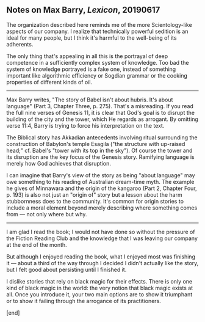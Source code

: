 ## Notes on Max Barry, *Lexicon*, 20190617                                      
  
The organization described here reminds me of the more Scientology-like aspects of our company. I realize that technically powerful sedition is an ideal for many people, but I think it's harmful to the well-being of its adherents.
 
The only thing that's appealing in all this is the portrayal of deep competence in a sufficiently complex system of knowledge. Too bad the system of knowledge portrayed is a fake one, instead of something important like algorithmic efficiency or Sogdian grammar or the cooking properties of different kinds of oil.
 
---
 
Max Barry writes, "The story of Babel isn't about hubris. It's about language" (Part 3, Chapter Three, p. 275). That's a misreading. If you read the full nine verses of Genesis 11, it is clear that God's goal is to disrupt the building of the city and the tower, which He regards as arrogant. By omitting verse 11:4, Barry is trying to force his interpretation on the text.
 
The Biblical story has Akkadian antecedents involving ritual surrounding the construction of Babylon's temple Esagila ("the structure with up-raised head;" cf. Babel's "tower with its top in the sky"). Of course the tower and its disruption are the key focus of the Genesis story. Ramifying language is merely how God achieves that disruption.
 
I can imagine that Barry's view of the story as being "about language" may owe something to his reading of Australian dream-time myth. The example he gives of Minnawara and the origin of the kangaroo (Part 2, Chapter Four, p. 193) is also not just an "origin of" story but a lesson about the harm stubbornness does to the community. It's common for origin stories to include a moral element beyond merely describing where something comes from — not only where but why.
 
---
 
I am glad I read the book; I would not have done so without the pressure of the Fiction Reading Club and the knowledge that I was leaving our company at the end of the month.
 
But although I enjoyed reading the book, what I enjoyed most was finishing it — about a third of the way through I decided I didn't actually like the story, but I felt good about persisting until I finished it.
 
I dislike stories that rely on black magic for their effects. There is only one kind of black magic in the world: the very notion that black magic exists at all. Once you introduce it, your two main options are to show it triumphant or to show it failing through the arrogance of its practitioners.
 
[end]

